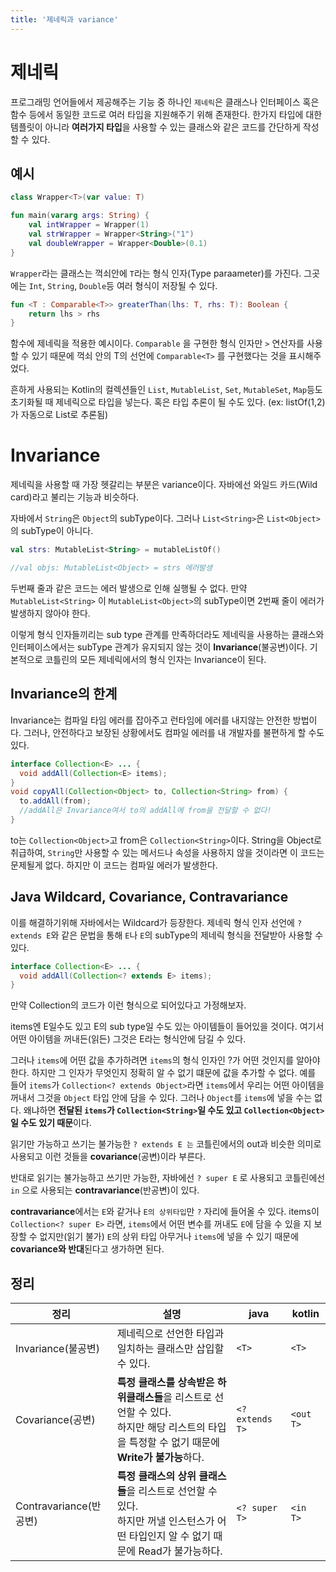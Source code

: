 ```yaml
---
title: '제네릭과 variance'
---
```

# 제네릭

프로그래밍 언어들에서 제공해주는 기능 중 하나인 `제네릭`은 클래스나 인터페이스 혹은 함수 등에서 동일한 코드로 여러 타입을 지원해주기 위해 존재한다. 한가지 타입에 대한 템플릿이 아니라 **여러가지 타입**을 사용할 수 있는 클래스와 같은 코드를 간단하게 작성할 수 있다.

## 예시

```kotlin
class Wrapper<T>(var value: T)

fun main(vararg args: String) {
    val intWrapper = Wrapper(1)
    val strWrapper = Wrapper<String>("1")
    val doubleWrapper = Wrapper<Double>(0.1)
}
```

`Wrapper`라는 클래스는 꺽쇠안에 `T`라는 형식 인자(Type paraameter)를 가진다. 그곳에는 `Int`, `String`, `Double`등 여러 형식이 저장될 수 있다.

```kotlin
fun <T : Comparable<T>> greaterThan(lhs: T, rhs: T): Boolean {
    return lhs > rhs
}
```

함수에 제네릭을 적용한 예시이다. `Comparable` 을 구현한 형식 인자만 `>` 연산자를 사용할 수 있기 때문에 꺽쇠 안의 T의 선언에 `Comparable<T>` 를 구현했다는 것을 표시해주었다.

흔하게 사용되는 Kotlin의 컬렉션들인 `List`, `MutableList`, `Set`, `MutableSet`, `Map`등도 초기화될 때 제네릭으로 타입을 넣는다. 혹은 타입 추론이 될 수도 있다. (ex: listOf(1,2)가 자동으로 List<Int>로 추론됨)

# Invariance

제네릭을 사용할 때 가장 헷갈리는 부분은 variance이다. 자바에선 와일드 카드(Wild card)라고 불리는 기능과 비슷하다.

자바에서 `String`은 `Object`의 subType이다. 그러나 `List<String>`은 `List<Object>`의 subType이 아니다. 

```kotlin
val strs: MutableList<String> = mutableListOf()

//val objs: MutableList<Object> = strs 에러발생
```
    
두번째 줄과 같은 코드는 에러 발생으로 인해 실행될 수 없다. 만약 `MutableList<String>` 이 `MutableList<Object>`의 subType이면 2번째 줄이 에러가 발생하지 않아야 한다. 

이렇게 형식 인자들끼리는 sub type 관계를 만족하더라도 제네릭을 사용하는 클래스와 인터페이스에서는 subType 관계가 유지되지 않는 것이 **Invariance**(불공변)이다. 기본적으로 코틀린의 모든 제네릭에서의 형식 인자는 Invariance이 된다.

## Invariance의 한계

Invariance는 컴파일 타임 에러를 잡아주고 런타임에 에러를 내지않는 안전한 방법이다. 그러나, 안전하다고 보장된 상황에서도 컴파일 에러를 내 개발자를 불편하게 할 수도 있다.

```java
interface Collection<E> ... {
  void addAll(Collection<E> items);
}
void copyAll(Collection<Object> to, Collection<String> from) {
  to.addAll(from);
  //addAll은 Invariance여서 to의 addAll에 from을 전달할 수 없다!
}
```

to는 `Collection<Object>`고 from은 `Collection<String>`이다. String을 Object로 취급하여, `String`만 사용할 수 있는 메서드나 속성을 사용하지 않을 것이라면 이 코드는 문제될게 없다. 하지만 이 코드는 컴파일 에러가 발생한다.

## Java Wildcard, Covariance, Contravariance

이를 해결하기위해 자바에서는 Wildcard가 등장한다. 제네릭 형식 인자 선언에 `? extends E`와 같은 문법을 통해 `E`나 `E`의 subType의 제네릭 형식을 전달받아 사용할 수 있다.

```java
interface Collection<E> ... {
  void addAll(Collection<? extends E> items);
}
```

만약 Collection의 코드가 이런 형식으로 되어있다고 가정해보자.

items엔 E일수도 있고 E의 sub type일 수도 있는 아이템들이 들어있을 것이다.  여기서 어떤 아이템을 꺼내든(읽든) 그것은 E라는 형식안에 담길 수 있다.

그러나 `items`에 어떤 값을 추가하려면 `items`의 형식 인자인 ?가 어떤 것인지를 알아야한다. 하지만 그 인자가 무엇인지 정확히 알 수 없기 떄문에 값을 추가할 수 없다. 예를 들어 `items`가 `Collection<? extends Object>`라면 `items`에서 우리는 어떤 아이템을 꺼내서 그것을 `Object` 타입 안에 담을 수 있다. 그러나 `Object`를 `items`에 넣을 수는 없다. 왜냐하면 **전달된 `items`가 `Collection<String>`일 수도 있고 `Collection<Object>`일 수도 있기 때문**이다.

읽기만 가능하고 쓰기는 불가능한 `? extends E 는` 코틀린에서의 out과 비슷한 의미로 사용되고 이런 것들을 **covariance**(공변)이라 부른다.

반대로 읽기는 불가능하고 쓰기만 가능한, 자바에선 `? super E` 로 사용되고 코틀린에선 `in` 으로 사용되는 **contravariance**(반공변)이 있다.

**contravariance**에서는 `E`와 같거나 `E의 상위타입`만 `?` 자리에 들어올 수 있다. items이 `Collection<? super E>` 라면, `items`에서 어떤 변수를 꺼내도 `E`에 담을 수 있을 지 보장할 수 없지만(읽기 불가) `E`의 상위 타입 아무거나 `items`에 넣을 수 있기 때문에 **covariance와 반대**된다고 생가하면 된다.

## 정리

|정리|설명|java|kotlin|
|-|-|-|-|
|Invariance(불공변)|제네릭으로 선언한 타입과 일치하는 클래스만 삽입할 수 있다.|`<T>`|`<T>`|
|Covariance(공변)|**특정 클래스를 상속받은 하위클래스들**을 리스트로 선언할 수 있다.<br>하지만 해당 리스트의 타입을 특정할 수 없기 때문에 **Write가 불가능**하다.|`<? extends T>`|`<out T>`|
|Contravariance(반공변)|**특정 클래스의 상위 클래스들**을 리스트로 선언할 수 있다.<br>하지만 꺼낼 인스턴스가 어떤 타입인지 알 수 없기 때문에 Read가 불가능하다.|`<? super T>`|`<in T>`|


